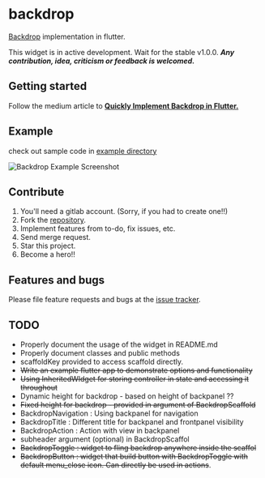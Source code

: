 # backdrop
[Backdrop](https://material.io/design/components/backdrop.html) implementation in flutter. 

This widget is in active development. Wait for the stable v1.0.0. ___Any contribution, idea, criticism or feedback is welcomed.___

## Getting started
Follow the medium article to [__Quickly Implement Backdrop in Flutter.__](https://medium.com/@daadu/backdrop-with-flutter-acfa9fee7d2f) 

## Example
check out sample code in [example directory](https://gitlab.com/daadu/backdrop/tree/master/example)

![Backdrop Example Screenshot](https://gitlab.com/daadu/backdrop/raw/master/.gitlab/backdrop.gif)

## Contribute
1. You'll need a gitlab account. (Sorry, if you had to create one!!)
2. Fork the [repository](https://gitlab.com/daadu/backdrop).
3. Implement features from to-do, fix issues, etc.
4. Send merge request.
5. Star this project.
6. Become a hero!!

## Features and bugs
Please file feature requests and bugs at the [issue tracker](https://gitlab.com/daadu/backdrop/issues).

## TODO
- Properly document the usage of the widget in README.md
- Properly document classes and public methods
- scaffoldKey provided to access scaffold directly.
- ~~Write an example flutter app to demonstrate options and functionality~~
- ~~Using InheritedWIdget for storing controller in state and accessing it throughout~~
- Dynamic height for backdrop - based on height of backpanel ??
- ~~Fixed height for backdrop - provided in argument of BackdropScaffold~~
- BackdropNavigation : Using backpanel for navigation
- BackdropTitle : Different title for backpanel and frontpanel visibility
- BackdropAction : Action with view in backpanel
- subheader argument (optional) in BackdropScaffol
- ~~BackdropToggle : widget to fling backdrop anywhere inside the scaffol~~
- ~~BackdropButton : widget that build button with BackdropToggle with default menu_close icon. Can directly be used in actions~~.